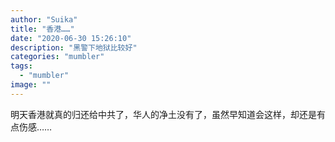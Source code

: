 ```yaml
---
author: "Suika"
title: "香港……"
date: "2020-06-30 15:26:10"
description: "黑警下地狱比较好"
categories: "mumbler"
tags: 
  - "mumbler"
image: ""
---
```


明天香港就真的归还给中共了，华人的净土没有了，虽然早知道会这样，却还是有点伤感……